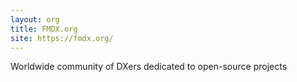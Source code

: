 ```yaml
---
layout: org
title: FMDX.org
site: https://fmdx.org/
---
```

Worldwide community of DXers dedicated to open-source projects
